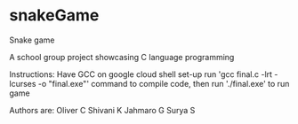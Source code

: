 # snakeGame
Snake game

A school group project showcasing C language programming

Instructions:
Have GCC on google cloud shell set-up
run 'gcc final.c -lrt -lcurses -o "final.exe"' command to compile code,
then run './final.exe' to run game

Authors are:
Oliver C
Shivani K
Jahmaro G
Surya S
